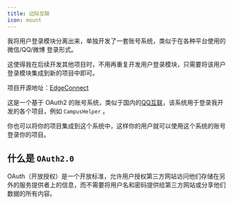 ```yaml
---
title: 边际互联
icon: mount
---
```


我将用户登录模块分离出来，单独开发了一套账号系统，类似于在各种平台使用的 微信/QQ/微博 登录形式。

这使得我在后续开发其他项目时，不用再重复开发用户登录模块，只需要将该用户登录模块集成到新的项目中即可。

项目开源地址：<HopeIcon icon="github" />[EdgeConnect](https://github.com/AkagiYui/EdgeConnect)

这是一个基于 OAuth2 的账号系统，类似于国内的[QQ互联](https://connect.qq.com/)，该系统用于登录我开发的各个项目，例如 `CampusHelper` 。

你也可以将你的项目集成到这个系统中，这样你的用户就可以使用这个系统的账号登录你的项目。

## 什么是 `OAuth2.0`

OAuth（开放授权）是一个开放标准，允许用户授权第三方网站访问他们存储在另外的服务提供者上的信息，而不需要将用户名和密码提供给第三方网站或分享他们数据的所有内容。
